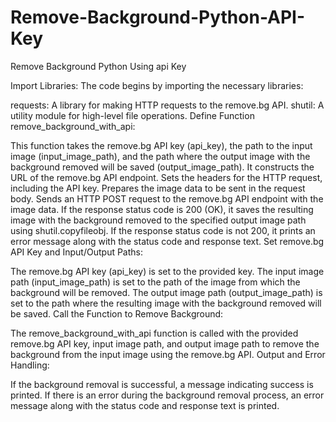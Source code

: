 # Remove-Background-Python-API-Key
Remove Background Python Using api Key

Import Libraries: The code begins by importing the necessary libraries:

requests: A library for making HTTP requests to the remove.bg API.
shutil: A utility module for high-level file operations.
Define Function remove_background_with_api:

This function takes the remove.bg API key (api_key), the path to the input image (input_image_path), and the path where the output image with the background removed will be saved (output_image_path).
It constructs the URL of the remove.bg API endpoint.
Sets the headers for the HTTP request, including the API key.
Prepares the image data to be sent in the request body.
Sends an HTTP POST request to the remove.bg API endpoint with the image data.
If the response status code is 200 (OK), it saves the resulting image with the background removed to the specified output image path using shutil.copyfileobj.
If the response status code is not 200, it prints an error message along with the status code and response text.
Set remove.bg API Key and Input/Output Paths:

The remove.bg API key (api_key) is set to the provided key.
The input image path (input_image_path) is set to the path of the image from which the background will be removed.
The output image path (output_image_path) is set to the path where the resulting image with the background removed will be saved.
Call the Function to Remove Background:

The remove_background_with_api function is called with the provided remove.bg API key, input image path, and output image path to remove the background from the input image using the remove.bg API.
Output and Error Handling:

If the background removal is successful, a message indicating success is printed.
If there is an error during the background removal process, an error message along with the status code and response text is printed.
